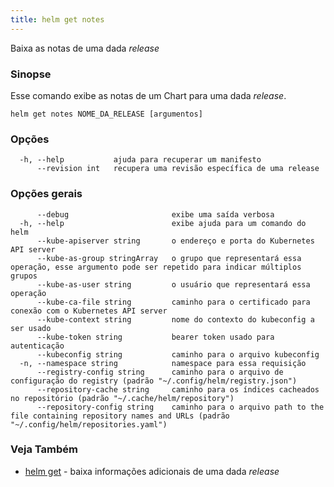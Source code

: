 ```yaml
---
title: helm get notes
---
```

Baixa as notas de uma dada _release_

### Sinopse

Esse comando exibe as notas de um Chart para uma dada _release_.

```
helm get notes NOME_DA_RELEASE [argumentos]
```

### Opções

```
  -h, --help           ajuda para recuperar um manifesto
      --revision int   recupera uma revisão específica de uma release
```

### Opções gerais

```
      --debug                       exibe uma saída verbosa
  -h, --help                        exibe ajuda para um comando do helm
      --kube-apiserver string       o endereço e porta do Kubernetes API server
      --kube-as-group stringArray   o grupo que representará essa operação, esse argumento pode ser repetido para indicar múltiplos grupos
      --kube-as-user string         o usuário que representará essa operação
      --kube-ca-file string         caminho para o certificado para conexão com o Kubernetes API server
      --kube-context string         nome do contexto do kubeconfig a ser usado
      --kube-token string           bearer token usado para autenticação
      --kubeconfig string           caminho para o arquivo kubeconfig
  -n, --namespace string            namespace para essa requisição
      --registry-config string      caminho para o arquivo de configuração do registry (padrão "~/.config/helm/registry.json")
      --repository-cache string     caminho para os índices cacheados no repositório (padrão "~/.cache/helm/repository")
      --repository-config string    caminho para o arquivo path to the file containing repository names and URLs (padrão "~/.config/helm/repositories.yaml")
```

### Veja Também

* [helm get](/helm/helm_get.md) - baixa informações adicionais de uma dada _release_
